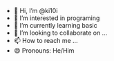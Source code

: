 - 👋 Hi, I’m @ki10i
- 👀 I’m interested in programing
- 🌱 I’m currently learning basic
- 💞️ I’m looking to collaborate on ...
- 📫 How to reach me ...
- 😄 Pronouns: He/Him

<!--- ki10i is a ✨ special ✨ repository because its `README.md` (this file) appears on your GitHub profile.
You can click the Preview link to take a look at your changes. --->
